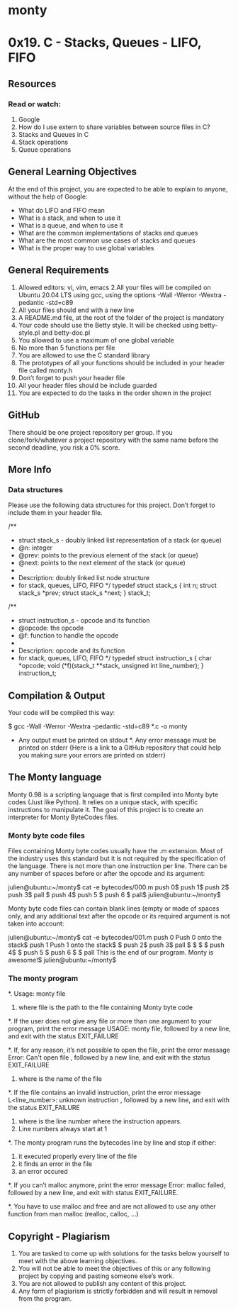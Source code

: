# monty

# 0x19. C - Stacks, Queues - LIFO, FIFO

## Resources
### Read or watch:

1. Google
2. How do I use extern to share variables between source files in C?
3. Stacks and Queues in C
4. Stack operations
5. Queue operations

## General Learning Objectives
At the end of this project, you are expected to be able to explain to anyone, without the help of Google:

* What do LIFO and FIFO mean
* What is a stack, and when to use it
* What is a queue, and when to use it
* What are the common implementations of stacks and queues
* What are the most common use cases of stacks and queues
* What is the proper way to use global variables

## General Requirements

1. Allowed editors: vi, vim, emacs
2.All your files will be compiled on Ubuntu 20.04 LTS using gcc, using the options -Wall -Werror -Wextra -pedantic -std=c89
3. All your files should end with a new line
4. A README.md file, at the root of the folder of the project is mandatory
5. Your code should use the Betty style. It will be checked using betty-style.pl and betty-doc.pl
6. You allowed to use a maximum of one global variable
7. No more than 5 functions per file
8. You are allowed to use the C standard library
9. The prototypes of all your functions should be included in your header file called monty.h
10. Don’t forget to push your header file
11. All your header files should be include guarded
12. You are expected to do the tasks in the order shown in the project

## GitHub
There should be one project repository per group. If you clone/fork/whatever a project repository with the same name before the second deadline, you risk a 0% score.

## More Info

### Data structures
Please use the following data structures for this project. Don’t forget to include them in your header file.

/**
 * struct stack_s - doubly linked list representation of a stack (or queue)
 * @n: integer
 * @prev: points to the previous element of the stack (or queue)
 * @next: points to the next element of the stack (or queue)
 *
 * Description: doubly linked list node structure
 * for stack, queues, LIFO, FIFO
 */
typedef struct stack_s
{
        int n;
        struct stack_s *prev;
        struct stack_s *next;
} stack_t;

/**
 * struct instruction_s - opcode and its function
 * @opcode: the opcode
 * @f: function to handle the opcode
 *
 * Description: opcode and its function
 * for stack, queues, LIFO, FIFO
 */
typedef struct instruction_s
{
        char *opcode;
        void (*f)(stack_t **stack, unsigned int line_number);
} instruction_t;


## Compilation & Output
Your code will be compiled this way:

$ gcc -Wall -Werror -Wextra -pedantic -std=c89 *.c -o monty

* Any output must be printed on stdout
*. Any error message must be printed on stderr
{Here is a link to a GitHub repository that could help you making sure your errors are printed on stderr}

## The Monty language
Monty 0.98 is a scripting language that is first compiled into Monty byte codes (Just like Python). It relies on a unique stack, with specific instructions to manipulate it. The goal of this project is to create an interpreter for Monty ByteCodes files.

### Monty byte code files

Files containing Monty byte codes usually have the .m extension. Most of the industry uses this standard but it is not required by the specification of the language. There is not more than one instruction per line. There can be any number of spaces before or after the opcode and its argument:


julien@ubuntu:~/monty$ cat -e bytecodes/000.m
push 0$
push 1$
push 2$
  push 3$
                   pall    $
push 4$
    push 5    $
      push    6        $
pall$
julien@ubuntu:~/monty$

Monty byte code files can contain blank lines (empty or made of spaces only, and any additional text after the opcode or its required argument is not taken into account:


julien@ubuntu:~/monty$ cat -e bytecodes/001.m
push 0 Push 0 onto the stack$
push 1 Push 1 onto the stack$
$
push 2$
  push 3$
                   pall    $
$
$
                           $
push 4$
$
    push 5    $
      push    6        $
$
pall This is the end of our program. Monty is awesome!$
julien@ubuntu:~/monty$

### The monty program

*. Usage: monty file
1. where file is the path to the file containing Monty byte code
   
*. If the user does not give any file or more than one argument to your program, print the error message USAGE: monty file, followed by a new line, and exit with the status EXIT_FAILURE

*. If, for any reason, it’s not possible to open the file, print the error message Error: Can't open file <file>, followed by a new line, and exit with the status EXIT_FAILURE
1.  where <file> is the name of the file

*. If the file contains an invalid instruction, print the error message L<line_number>: unknown instruction <opcode>, followed by a new line, and exit with the status EXIT_FAILURE
1. where is the line number where the instruction appears.
2. Line numbers always start at 1

*. The monty program runs the bytecodes line by line and stop if either:
1. it executed properly every line of the file
2. it finds an error in the file
3. an error occured

*. If you can’t malloc anymore, print the error message Error: malloc failed, followed by a new line, and exit with status EXIT_FAILURE.

*. You have to use malloc and free and are not allowed to use any other function from man malloc (realloc, calloc, …)

## Copyright - Plagiarism
1. You are tasked to come up with solutions for the tasks below yourself to meet with the above learning objectives.
2. You will not be able to meet the objectives of this or any following project by copying and pasting someone else’s work.
3. You are not allowed to publish any content of this project.
4. Any form of plagiarism is strictly forbidden and will result in removal from the program.
